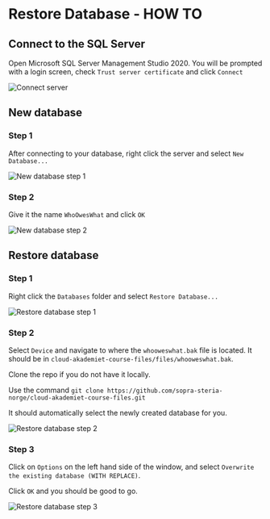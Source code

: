 # Restore Database - HOW TO

## Connect to the SQL Server
Open Microsoft SQL Server Management Studio 2020.
You will be prompted with a login screen, check `Trust server certificate` and click `Connect`

![Connect server](https://github.com/sopra-steria-norge/cloud-akademiet-course-files/blob/main/images/db-backup/server-connect.png)


## New database
### Step 1
After connecting to your database, right click the server and select `New Database...`

![New database step 1](https://github.com/sopra-steria-norge/cloud-akademiet-course-files/blob/main/images/db-backup/new-database.png)

### Step 2

Give it the name `WhoOwesWhat` and click `OK`

![New database step 2](https://github.com/sopra-steria-norge/cloud-akademiet-course-files/blob/main/images/db-backup/new-database2.png)

## Restore database

### Step 1
Right click the `Databases` folder and select `Restore Database...`

![Restore database step 1](https://github.com/sopra-steria-norge/cloud-akademiet-course-files/blob/main/images/db-backup/restore-database.png)

### Step 2
Select `Device` and navigate to where the `whooweswhat.bak` file is located. It should be in `cloud-akademiet-course-files/files/whooweswhat.bak`. 

Clone the repo if you do not have it locally. 

Use the command `git clone https://github.com/sopra-steria-norge/cloud-akademiet-course-files.git`

It should automatically select the newly created database for you.

![Restore database step 2](https://github.com/sopra-steria-norge/cloud-akademiet-course-files/blob/main/images/db-backup/restore-database2.png)

### Step 3
Click on `Options` on the left hand side of the window, and select `Overwrite the existing database (WITH REPLACE)`.

Click `OK` and you should be good to go.

![Restore database step 3](https://github.com/sopra-steria-norge/cloud-akademiet-course-files/blob/main/images/db-backup/restore-database3.png)